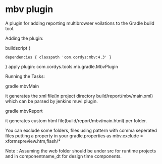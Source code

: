 mbv plugin
===


A plugin for adding reporting multibrowser voilations to the Gradle build tool.


Adding the plugin:


buildscript {
    
    dependencies { classpath 'com.cordys:mbv:4.3' }
}
apply plugin: com.cordys.tools.mb.gradle.MbvPlugin




Running the Tasks:

gradle mbvMain

it generates the xml file(in project directory build/report/mbv/main.xml) which can be parsed by jenkins muvi plugin. 

gradle mbvReport

it generates custom html file(build/report/mbv/main.html) per folder.

You can exclude some folders, files using pattern with comma seperated files 
putting a property in your gradle.properties as 
mbv.exclude =  xformspreview.htm,flash/*



Note :
Assuming the web folder should be under src for runtime projects and in componentname_dt for design time components.


